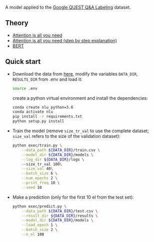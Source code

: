 A model applied to the [Google QUEST Q&A Labeling](https://www.kaggle.com/c/google-quest-challenge) dataset.

## Theory

- [Attention is all you need](https://arxiv.org/pdf/1706.03762.pdf)
- [Attention is all you need (step by step explanation)](https://nlp.seas.harvard.edu/2018/04/03/attention.html)
- [BERT](https://arxiv.org/pdf/1810.04805.pdf)

## Quick start

- Download the data from [here](https://www.kaggle.com/c/google-quest-challenge/overview), modify the 
  variables `DATA_DIR`, `RESULTS_DIR` from .env and load it:  
    ```bash
    source .env
    ```
    create a python virtual environment and install the dependencies:
    ```bash 
    conda create nlu python=3.6
    conda activate nlu 
    pip install -r requirements.txt
    python setup.py install
    ```

- Train the model (remove `size_tr_val` to use the complete dataset; `size_val` refers to the size of the validation
 dataset): 
    ```bash 
    python exec/train.py \
        --data_path ${DATA_DIR}/train.csv \
        --model_dir ${DATA_DIR}/models \
        --log_dir ${DATA_DIR}/logs \            
        --size_tr_val 100\
        --size_val 40\
        --batch_size 6 \
        --num_epochs 2 \
        --print_freq 10 \
        --seed 10
    ```

- Make a prediction (only for the first 10 el from the test set):
    ```bash 
    python exec/predict.py \
        --data_path ${DATA_DIR}/test.csv \
        --result_dir ${DATA_DIR}/results \
        --model_dir ${DATA_DIR}/models \
        --load_epoch 1 \
        --batch_size 2 \
        --n_el 100
    ```
